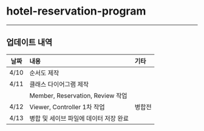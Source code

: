 # hotel-reservation-program

---
## 업데이트 내역

| 날짜   | 내용                             | 기타  |
|------|:-------------------------------|:----|
| 4/10 | 순서도 제작                         |     |
| 4/11 | 클래스 다이어그램 제작                   |     |
|      | Member, Reservation, Review 작업 |     |
| 4/12 | Viewer, Controller 1차 작업       | 병합전 |
| 4/13 | 병합 및 세이브 파일에 데이터 저장 완료         |     |